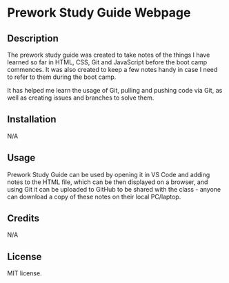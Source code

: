 # Prework Study Guide Webpage

## Description

The prework study guide was created to take notes of the things I have learned so far in HTML, CSS, Git and JavaScript before the boot camp commences. It was also created to keep a few notes handy in case I need to refer to them during the boot camp.

It has helped me learn the usage of Git, pulling and pushing code via Git, as well as creating issues and branches to solve them.

## Installation

N/A

## Usage

Prework Study Guide can be used by opening it in VS Code and adding notes to the HTML file, which can be then displayed on a browser, and using Git it can be uploaded to GitHub to be shared with the class - anyone can download a copy of these notes on their local PC/laptop.

## Credits

N/A

## License

MIT license.
